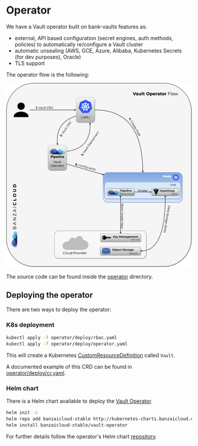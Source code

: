 # Operator

We have a Vault operator built on bank-vaults features as:

- external, API based configuration (secret engines, auth methods, policies) to automatically re/configure a Vault cluster
- automatic unsealing (AWS, GCE, Azure, Alibaba, Kubernetes Secrets (for dev purposes), Oracle)
- TLS support

The operator flow is the following:

![operator](images/vaultoperator.png)

The source code can be found inside the [operator](https://github.com/banzaicloud/bank-vaults/operator/) directory.

## Deploying the operator

There are two ways to deploy the operator:

### K8s deployment

```bash
kubectl apply -f operator/deploy/rbac.yaml
kubectl apply -f operator/deploy/operator.yaml
```

This will create a Kubernetes [CustomResourceDefinition](https://kubernetes.io/docs/tasks/access-kubernetes-api/extend-api-custom-resource-definitions/) called `Vault`.

A documented example of this CRD can be found in [operator/deploy/cr.yaml](https://github.com/banzaicloud/bank-vaults/blob/master/operator/deploy/cr.yaml).

### Helm chart

There is a Helm chart available to deploy the [Vault Operator](https://github.com/banzaicloud/bank-vaults/tree/master/charts/vault-operator). 

```bash
helm init -c
helm repo add banzaicloud-stable http://kubernetes-charts.banzaicloud.com/branch/master
helm install banzaicloud-stable/vault-operator
```

For further details follow the operator's Helm chart [repository](https://github.com/banzaicloud/bank-vaults/tree/master/charts/vault-operator).
